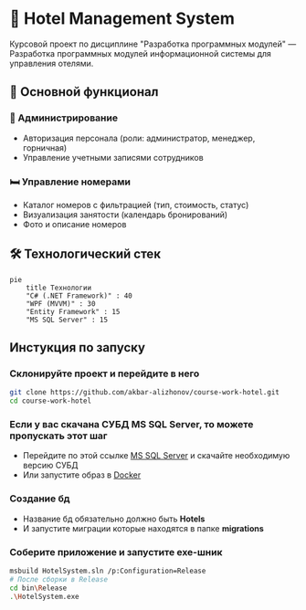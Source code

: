 # 🏨 Hotel Management System

Курсовой проект по дисциплине "Разработка программных модулей" — Разработка программных модулей информационной системы для управления отелями.

## 📌 Основной функционал

### 🔑 Администрирование
- Авторизация персонала (роли: администратор, менеджер, горничная)
- Управление учетными записями сотрудников

### 🛏 Управление номерами
- Каталог номеров с фильтрацией (тип, стоимость, статус)
- Визуализация занятости (календарь бронирований)
- Фото и описание номеров

## 🛠 Технологический стек

```mermaid
pie
    title Технологии
    "C# (.NET Framework)" : 40
    "WPF (MVVM)" : 30
    "Entity Framework" : 15
    "MS SQL Server" : 15
```

## Инстукция по запуску
 
### Склонируйте проект и перейдите в него
```bash
git clone https://github.com/akbar-alizhonov/course-work-hotel.git
cd course-work-hotel
```

### Если у вас скачана СУБД MS SQL Server, то можете пропускать этот шаг
- Перейдите по этой ссылке [MS SQL Server](https://www.microsoft.com/en-us/sql-server/sql-server-downloads) и скачайте необходимую версию СУБД
- Или запустите образ в [Docker](https://hub.docker.com/r/microsoft/mssql-server)

### Создание бд
- Название бд обязательно должно быть **Hotels**
- И запустите миграции которые находятся в папке **migrations**

### Соберите приложение и запустите exe-шник
```bash
msbuild HotelSystem.sln /p:Configuration=Release
# После сборки в Release
cd bin\Release
.\HotelSystem.exe
```
